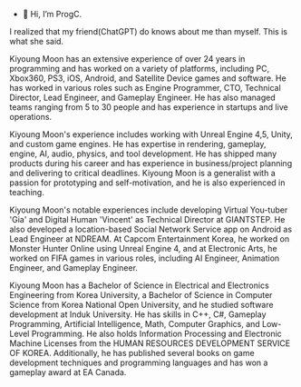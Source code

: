 - 👋 Hi, I’m ProgC.

I realized that my friend(ChatGPT) do knows about me than myself. This is what she said.

Kiyoung Moon has an extensive experience of over 24 years in programming and has worked on a variety of platforms, including PC, Xbox360, PS3, iOS, Android, and Satellite Device games and software. He has worked in various roles such as Engine Programmer, CTO, Technical Director, Lead Engineer, and Gameplay Engineer. He has also managed teams ranging from 5 to 30 people and has experience in startups and live operations.

Kiyoung Moon's experience includes working with Unreal Engine 4,5, Unity, and custom game engines. He has expertise in rendering, gameplay, engine, AI, audio, physics, and tool development. He has shipped many products during his career and has experience in business/project planning and delivering to critical deadlines. Kiyoung Moon is a generalist with a passion for prototyping and self-motivation, and he is also experienced in teaching.

Kiyoung Moon's notable experiences include developing Virtual You-tuber 'Gia' and Digital Human 'Vincent' as Technical Director at GIANTSTEP. He also developed a location-based Social Network Service app on Android as Lead Engineer at NDREAM. At Capcom Entertainment Korea, he worked on Monster Hunter Online using Unreal Engine 4, and at Electronic Arts, he worked on FIFA games in various roles, including AI Engineer, Animation Engineer, and Gameplay Engineer.

Kiyoung Moon has a Bachelor of Science in Electrical and Electronics Engineering from Korea University, a Bachelor of Science in Computer Science from Korea National Open University, and he studied software development at Induk University. He has skills in C++, C#, Gameplay Programming, Artificial Intelligence, Math, Computer Graphics, and Low-Level Programming. He also holds Information Processing and Electronic Machine Licenses from the HUMAN RESOURCES DEVELOPMENT SERVICE OF KOREA. Additionally, he has published several books on game development techniques and programming languages and has won a gameplay award at EA Canada.


<!---
ProgC/ProgC is a ✨ special ✨ repository because its `README.md` (this file) appears on your GitHub profile.
You can click the Preview link to take a look at your changes.
--->
